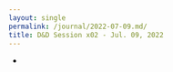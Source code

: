 ```yaml
---
layout: single
permalink: /journal/2022-07-09.md/
title: D&D Session x02 - Jul. 09, 2022
---
```


- 